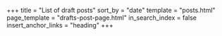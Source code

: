 +++
title = "List of draft posts"
sort_by = "date"
template = "posts.html"
page_template = "drafts-post-page.html"
in_search_index = false
insert_anchor_links = "heading"
+++
